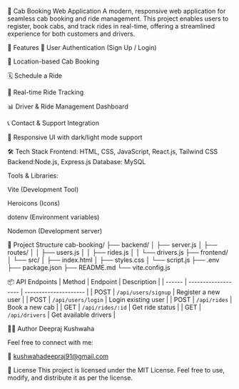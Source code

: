 🚖 Cab Booking Web Application
A modern, responsive web application for seamless cab booking and ride management. This project enables users to register, book cabs, and track rides in real-time, offering a streamlined experience for both customers and drivers.

📌 Features
🔐 User Authentication (Sign Up / Login)

📍 Location-based Cab Booking

🗓️ Schedule a Ride

🚗 Real-time Ride Tracking

📊 Driver & Ride Management Dashboard

📞 Contact & Support Integration

🌙 Responsive UI with dark/light mode support

🛠️ Tech Stack
    Frontend: HTML, CSS, JavaScript, React.js, Tailwind CSS 
    Backend:Node.js, Express.js
    Database: MySQL

Tools & Libraries:

Vite (Development Tool)

Heroicons (Icons)

dotenv (Environment variables)

Nodemon (Development server)

📁 Project Structure
cab-booking/
├── backend/
│   ├── server.js
│   ├── routes/
│   │   ├── users.js
│   │   ├── rides.js
│   │   └── drivers.js
├── frontend/
│   └── src/
│       ├── index.html
│       ├── styles.css
│       └── script.js
├── .env
├── package.json
├── README.md
└── vite.config.js

📦 API Endpoints
| Method | Endpoint            | Description           |
| ------ | ------------------- | --------------------- |
| POST   | `/api/users/signup` | Register a new user   |
| POST   | `/api/users/login`  | Login existing user   |
| POST   | `/api/rides`        | Book a new cab        |
| GET    | `/api/rides/:id`    | Get ride status       |
| GET    | `/api/drivers`      | Get available drivers |


🧑‍💻 Author
Deepraj Kushwaha

Feel free to connect with me:

📧 kushwahadeepraj91@gmail.com

📜 License
This project is licensed under the MIT License.
Feel free to use, modify, and distribute it as per the license.
